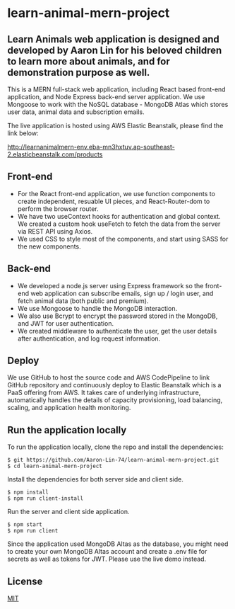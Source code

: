 # learn-animal-mern-project

## Learn Animals web application is designed and developed by Aaron Lin for his beloved children to learn more about animals, and for demonstration purpose as well.

This is a MERN full-stack web application, including React based front-end application, and Node Express back-end server application. We use Mongoose to work with the NoSQL database - MongoDB Atlas which stores user data, animal data and subscription emails.

The live application is hosted using AWS Elastic Beanstalk, please find the link below:

http://learnanimalmern-env.eba-mn3hxtuv.ap-southeast-2.elasticbeanstalk.com/products

## Front-end

- For the React front-end application, we use function components to create independent, resuable UI pieces, and React-Router-dom to perform the browser router.
- We have two useContext hooks for authentication and global context. We created a custom hook useFetch to fetch the data from the server via REST API using Axios.
- We used CSS to style most of the components, and start using SASS for the new components.

## Back-end

- We developed a node.js server using Express framework so the front-end web application can subscribe emails, sign up / login user, and fetch animal data (both public and premium).
- We use Mongoose to handle the MongoDB interaction.
- We also use Bcrypt to encrypt the password stored in the MongoDB, and JWT for user authentication.
- We created middleware to authenticate the user, get the user details after authentication, and log request information.

## Deploy

We use GitHub to host the source code and AWS CodePipeline to link GitHub repository and continuously deploy to Elastic Beanstalk which is a PaaS offering from AWS. It takes care of underlying infrastructure, automatically handles the details of capacity provisioning, load balancing, scaling, and application health monitoring.

## Run the application locally
To run the application locally, clone the repo and install the dependencies:
```console
$ git https://github.com/Aaron-Lin-74/learn-animal-mern-project.git
$ cd learn-animal-mern-project
```
Install the dependencies for both server side and client side.
```console
$ npm install
$ npm run client-install
```
Run the server and client side application.
```console
$ npm start
$ npm run client
```
Since the application used MongoDB Altas as the database, you might need to create your own MongoDB Altas account and create a .env file for secrets as well as tokens for JWT. 
Please use the live demo instead.

## License

  [MIT](LICENSE)
